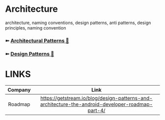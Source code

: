# Architecture
architecture, naming conventions, design patterns, anti patterns, design principles, naming convention

### ➼ [Architectural Patterns 🧱](Architectural-Patterns)
### ➼ [Design Patterns 🎨](Design-Patterns)

# LINKS

Company|Link
:-:|:-:
Roadmap|https://getstream.io/blog/design-patterns-and-architecture-the-android-developer-roadmap-part-4/

